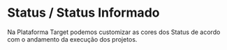 # Status / Status Informado

Na Plataforma Target podemos customizar as cores dos Status de acordo com o andamento da execução dos projetos.

